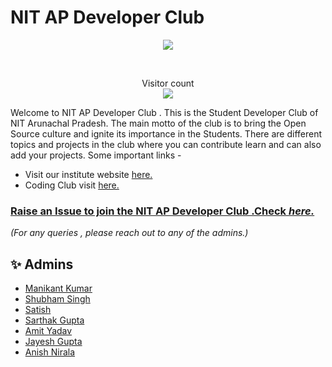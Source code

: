 # NIT AP Developer Club
<p align="center">

<!-- <img align="center" src="/nit-ap/NITAP.png" />
 -->
<img align="center" src="https://github.com/nit-ap/nit-ap/blob/main/NITAP.png" />

</p>
<br>

<p align="center">Visitor count<br><img src="https://profile-counter.glitch.me/nit-ap/count.svg" /></p>






Welcome to NIT AP Developer Club . This is the Student Developer Club of NIT Arunachal Pradesh.
The main motto of the club is to bring the Open Source culture and ignite its importance in the Students.
There are different topics and projects in the club where you can contribute learn and can also add your projects.
Some important links -
<ul>
    <li>Visit our institute website <a href="https://nitap.ac.in">here.</a></li>
    <li>Coding Club visit <a href="https://www.nitap.ac.in/quick/CodingClub/home/">here.</a></li>
</ul>





### <ins>Raise an Issue to join the NIT AP Developer Club .Check </ins>[*here.*](https://github.com/nit-ap/nit-ap/blob/main/joinorg.md)
*(For any queries , please reach out to any of the admins.)*


## ✨ Admins
- [Manikant Kumar](https://github.com/devil-cyber)
- [Shubham Singh](https://github.com/suubh)
- [Satish](https://github.com/)
- [Sarthak Gupta](https://github.com/cod3bug)
- [Amit Yadav](https://github.com/amityadav341)
- [Jayesh Gupta](https://github.com/jayesh-ctrl)
- [Anish Nirala](https://github.com/Anish-Nirala) 
